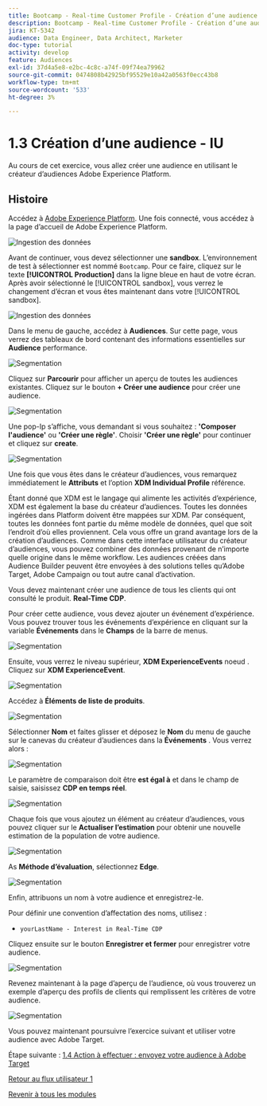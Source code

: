 ```yaml
---
title: Bootcamp - Real-time Customer Profile - Création d’une audience - interface utilisateur
description: Bootcamp - Real-time Customer Profile - Création d’une audience - interface utilisateur
jira: KT-5342
audience: Data Engineer, Data Architect, Marketer
doc-type: tutorial
activity: develop
feature: Audiences
exl-id: 37d4a5e8-e2bc-4c8c-a74f-09f74ea79962
source-git-commit: 0474808b42925bf95529e10a42a0563f0ecc43b8
workflow-type: tm+mt
source-wordcount: '533'
ht-degree: 3%

---
```


# 1.3 Création d’une audience - IU

Au cours de cet exercice, vous allez créer une audience en utilisant le créateur d’audiences Adobe Experience Platform.

## Histoire

Accédez à [Adobe Experience Platform](https://experience.adobe.com/platform). Une fois connecté, vous accédez à la page d’accueil de Adobe Experience Platform.

![Ingestion des données](./images/home.png)

Avant de continuer, vous devez sélectionner une **sandbox**. L’environnement de test à sélectionner est nommé ``Bootcamp``. Pour ce faire, cliquez sur le texte **[!UICONTROL Production]** dans la ligne bleue en haut de votre écran. Après avoir sélectionné le [!UICONTROL sandbox], vous verrez le changement d’écran et vous êtes maintenant dans votre [!UICONTROL sandbox].

![Ingestion des données](./images/sb1.png)

Dans le menu de gauche, accédez à **Audiences**. Sur cette page, vous verrez des tableaux de bord contenant des informations essentielles sur **Audience** performance.

![Segmentation](./images/menuseg.png)

Cliquez sur **Parcourir** pour afficher un aperçu de toutes les audiences existantes. Cliquez sur le bouton **+ Créer une audience** pour créer une audience.


![Segmentation](./images/segmentationui.png)

Une pop-Ip s’affiche, vous demandant si vous souhaitez : **&#39;Composer l&#39;audience&#39;** ou **&#39;Créer une règle&#39;**. Choisir **&#39;Créer une règle&#39;** pour continuer et cliquez sur **create**.

![Segmentation][def]

Une fois que vous êtes dans le créateur d’audiences, vous remarquez immédiatement le **Attributs** et l’option **XDM Individual Profile** référence.


Étant donné que XDM est le langage qui alimente les activités d’expérience, XDM est également la base du créateur d’audiences. Toutes les données ingérées dans Platform doivent être mappées sur XDM. Par conséquent, toutes les données font partie du même modèle de données, quel que soit l’endroit d’où elles proviennent. Cela vous offre un grand avantage lors de la création d’audiences. Comme dans cette interface utilisateur du créateur d’audiences, vous pouvez combiner des données provenant de n’importe quelle origine dans le même workflow. Les audiences créées dans Audience Builder peuvent être envoyées à des solutions telles qu’Adobe Target, Adobe Campaign ou tout autre canal d’activation.

Vous devez maintenant créer une audience de tous les clients qui ont consulté le produit. **Real-Time CDP**.

Pour créer cette audience, vous devez ajouter un événement d’expérience. Vous pouvez trouver tous les événements d’expérience en cliquant sur la variable **Événements** dans le **Champs** de la barre de menus.

![Segmentation](./images/findee.png)

Ensuite, vous verrez le niveau supérieur, **XDM ExperienceEvents** noeud . Cliquez sur **XDM ExperienceEvent**.

![Segmentation](./images/see.png)

Accédez à **Éléments de liste de produits**.

![Segmentation](./images/plitems.png)

Sélectionner **Nom** et faites glisser et déposez le **Nom** du menu de gauche sur le canevas du créateur d’audiences dans la **Événements** . Vous verrez alors :

![Segmentation](./images/eewebpdtlname.png)

Le paramètre de comparaison doit être **est égal à** et dans le champ de saisie, saisissez **CDP en temps réel**.

![Segmentation](./images/pv.png)

Chaque fois que vous ajoutez un élément au créateur d’audiences, vous pouvez cliquer sur le **Actualiser l’estimation** pour obtenir une nouvelle estimation de la population de votre audience.

![Segmentation](./images/refreshest.png)

As **Méthode d’évaluation**, sélectionnez **Edge**.

![Segmentation](./images/evedge.png)

Enfin, attribuons un nom à votre audience et enregistrez-le.

Pour définir une convention d’affectation des noms, utilisez :

- `yourLastName - Interest in Real-Time CDP`

Cliquez ensuite sur le bouton **Enregistrer et fermer** pour enregistrer votre audience.

![Segmentation](./images/segmentname.png)

Revenez maintenant à la page d’aperçu de l’audience, où vous trouverez un exemple d’aperçu des profils de clients qui remplissent les critères de votre audience.

![Segmentation](./images/savedsegment.png)

Vous pouvez maintenant poursuivre l’exercice suivant et utiliser votre audience avec Adobe Target.

Étape suivante : [1.4 Action à effectuer : envoyez votre audience à Adobe Target](./ex4.md)

[Retour au flux utilisateur 1](./uc1.md)

[Revenir à tous les modules](../../overview.md)


[def]: ./images/segmentationpopup.png
